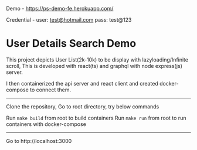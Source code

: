 Demo - https://ps-demo-fe.herokuapp.com/

Credential - user: test@hotmail.com pass: test@123

#  User Details Search Demo

This project depicts User List(2k-10k) to be display with lazyloading/Infinite scroll, This is developed with react(ts) and graphql with node express(js) server.

I then containerized the api server and react client and created docker-compose to connect them.

---
Clone the repository, Go to root directory, try below commands

Run `make build` from root to build containers
Run `make run` from root to run containers with docker-compose

---
Go to http://localhost:3000


